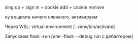 sing up + sign in + cookie add + cookie remove

ну вощемта ничего сложного, активируем 

Через WSL: virtual environment [. venv/bin/activate]

Запускаем flask -run [или -flask --debug run с дебаггером]
